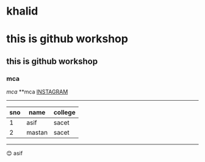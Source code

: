 # khalid
# this is github workshop 
## this is github workshop
### mca 
_mca_
**mca
[INSTAGRAM](https://www.instagram.com/accounts/login/)
____
sno| name | college
---|------|-------
1  |asif  |sacet
2  |mastan|sacet
____
:blush:	asif




